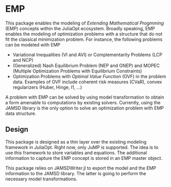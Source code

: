 # EMP

This package enables the modeling of *Extending Mathematical Progmming* (EMP) concepts within the JuliaOpt ecosystem.
Broadly speaking, EMP enables the modeling of optimization problems with a structure that do not fit the classical minimization problem.
For instance, the following problems can be modeled with EMP
- Variational Inequalities (VI and AVI) or Complementarity Problems (LCP and NCP)
- (Generalized) Nash Equilibrium Problem (NEP and GNEP) and MOPEC (Multiple Optimization Problems with Equilibrium Constraints)
- Optimization Problems with *Optimal Value Function* (OVF) in the problem data. Examples of OVF include coherent risk measures (CVaR), convex regularizers (Huber, Hinge, l1, ...)

A problem with EMP can be solved by using model transformation to obtain a form amenable to computations by existing solvers.
Currently, using the JAMSD library is the only option to solve an optimization problem with EMP data structure.

## Design

This package is designed as a thin layer over the existing modeling framework in JuliaOpt. Right now, only JuMP is supported.
The idea is to use this framework to store variables and equations. The additional information to capture the EMP concept is stored
in an EMP master object.

This package relies on JAMSDWriter.jl to export the model and the EMP information to the JAMSD library.
The latter is going to perform the necessary model transformations.
